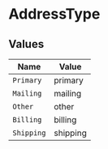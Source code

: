 # AddressType


## Values

| Name       | Value      |
| ---------- | ---------- |
| `Primary`  | primary    |
| `Mailing`  | mailing    |
| `Other`    | other      |
| `Billing`  | billing    |
| `Shipping` | shipping   |